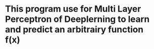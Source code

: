 # This program use for Multi Layer Perceptron of Deeplerning to learn and predict an arbitrairy function f(x)